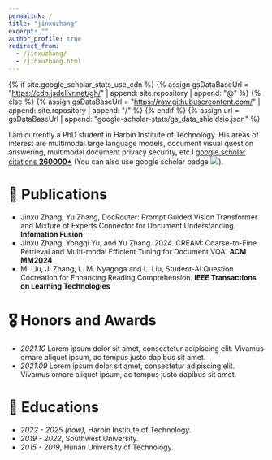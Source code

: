 ```yaml
---
permalink: /
title: "jinxuzhang"
excerpt: ""
author_profile: true
redirect_from: 
  - /jinxuzhang/
  - /jinxuzhang.html
---
```


{% if site.google_scholar_stats_use_cdn %}
{% assign gsDataBaseUrl = "https://cdn.jsdelivr.net/gh/" | append: site.repository | append: "@" %}
{% else %}
{% assign gsDataBaseUrl = "https://raw.githubusercontent.com/" | append: site.repository | append: "/" %}
{% endif %}
{% assign url = gsDataBaseUrl | append: "google-scholar-stats/gs_data_shieldsio.json" %}

<span class='anchor' id='about-me'></span>

I am currently a PhD student in Harbin Institute of Technology. His areas of interest are multimodal large language models, document visual question answering, multimodal document privacy security, etc.l <a href='https://scholar.google.com/citations?user=DhtAFkwAAAAJ'>google scholar citations <strong><span id='total_cit'>260000+</span></strong></a> (You can also use google scholar badge <a href='https://scholar.google.com/citations?user=DhtAFkwAAAAJ'><img src="https://img.shields.io/endpoint?url={{ url | url_encode }}&logo=Google%20Scholar&labelColor=f6f6f6&color=9cf&style=flat&label=citations"></a>).

# 📝 Publications 
- Jinxu Zhang, Yu Zhang, DocRouter: Prompt Guided Vision Transformer and Mixture of Experts Connector for Document Understanding. **Infomation Fusion**
- Jinxu Zhang, Yongqi Yu, and Yu Zhang. 2024. CREAM: Coarse-to-Fine Retrieval and Multi-modal Efficient Tuning for Document VQA. **ACM MM2024**
- M. Liu, J. Zhang, L. M. Nyagoga and L. Liu, Student-AI Question Cocreation for Enhancing Reading Comprehension. **IEEE Transactions on Learning Technologies**

# 🎖 Honors and Awards
- *2021.10* Lorem ipsum dolor sit amet, consectetur adipiscing elit. Vivamus ornare aliquet ipsum, ac tempus justo dapibus sit amet. 
- *2021.09* Lorem ipsum dolor sit amet, consectetur adipiscing elit. Vivamus ornare aliquet ipsum, ac tempus justo dapibus sit amet. 

# 📖 Educations
- *2022 - 2025 (now)*, Harbin Institute of Technology.
- *2019 - 2022*, Southwest University. 
- *2015 - 2019*, Hunan University of Technology. 
